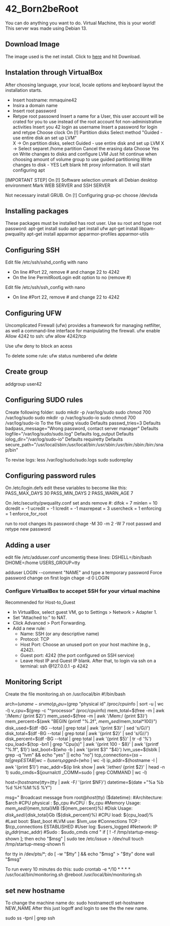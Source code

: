 # 42_Born2beRoot
You can do anything you want to do. Virtual Machine, this is your world!
This server was made using Debian 13.

## Download Image
The image used is the net install. Click to [here](https://www.debian.org/) and hit Download.

## Instalation through VirtualBox
After choosing language, your local, locale options and keyboard layout the installation starts.
- Insert hostname: mmaquine42
- Insira a domain name
- Insert root password
- Retype root passowrd
Insert a name for a User, this user account will be crated for you to use instead of the root account fot non-administrative activities
Insert you 42 login as username
Insert a password for login and retype
Choose clock
On [!] Partition disks
Select method "Guided - use entire disk an set up LVM"  
X -> On partition disks, select Guided - use entire disk and set up LVM
X -> Select separet /home partition
Cancel the erasing data
Choose Yes on Write changes to disks and configure LVM
Just hit continue when choosing amount of volume group to use guided partitioning
Write changes to disk - YES
Left blank htt proxy information. It will start configuring apt

[IMPORTANT STEP]
On [!] Software selection unmark all Debian desktop environment
Mark WEB SERVER and SSH SERVER

Not necessary install GRUB. On [!] Configuring grup-pc choose /dev/sda

## Installing packages
These packages must be installed has root user. Use su root and type root password:
apt-get install sudo
apt-get install ufw
apt-get install libpam-pwquality
apt-get install apparmor apparmor-profiles apparmor-utils

## Configuring SSH
Edit file /etc/ssh/sshd_config with nano
- On line #Port 22, remove # and change 22 to 4242
- On the line PermitRootLogin edit option to no (remove #)

Edit file /etc/ssh/ssh_config with nano
- On line #Port 22, remove # and change 22 to 4242

## Configuring UFW
Uncomplicated Firewall (ufw) provides a framework for managing netfilter, as well a command-line interface for manipulating the firewall.
ufw enable
Allow 4242 to ssh:
ufw allow 4242/tcp

Use ufw deny <port> to block an acess

To delete some rule:
ufw status numbered
ufw delete <number>

## Create group
addgroup user42

## Configuring SUDO rules
Create following folder:
sudo mkdir -p /var/log/sudo
sudo chmod 700 /var/log/sudo
sudo mkdir -p /var/log/sudo-io
sudo chmod 700 /var/log/sudo-io
To the file using visudo
Defaults	passwd_tries=3
Defaults	badpass_message="Wrong password, contact server manager"
Defaults	logfile="/var/log/sudo/sudo.log"
Defaults	log_output
Defaults	iolog_dir="/var/log/sudo-io"
Defaults	requiretty
Defaults	secure_path="/usr/local/sbin:/usr/local/bin:/usr/sbin:/usr/bin:/sbin:/bin:/snap/bin"

To revise logs:
less /var/log/sudo/sudo.logs
sudo sudoreplay <ID>
## Configuring password rules
On /etc/login.defs edit these variables to become like this:
PASS_MAX_DAYS	30
PASS_MIN_DAYS	2
PASS_WARN_AGE	7

On /etc/security/pwquality.conf set ands remove #:
difok = 7
minlen = 10
dcredit = -1
ucredit = -1
lcredit = -1
maxrepeat = 3
usercheck = 1
enforcing = 1
enforce_for_root

run to root changes its password
chage -M 30 -m 2 -W 7 root
passwd
and retype new password

## Adding a user
edit file /etc/adduser.conf uncomentig these lines:
DSHELL=/bin/bash
DHOME=/home
USERS_GROUP=tty

adduser LOGIN --comment "NAME"
and type a temporary password
Force password change on first login
chage -d 0 LOGIN

### Configure VirtualBox to accepet SSH for your virtual machine
Recommended for Host-to_Guest
- In VirtualBox, select guest VM, go to Settings > Network > Adapter 1.
- Set "Attached to:" to NAT.
- Click Advanced > Port Forwarding.
- Add a new rule:
	- Name: SSH (or any descriptive name)
	- Protocol: TCP
	- Host Port: Choose an unused port on your host machine (e.g., 4242).
	- Guest port: 4242 (the port configured on SSH service)
	- Leave Host IP and Guest IP blank.
After that, to login via ssh on a terminal:
ssh <user>@127.0.0.1 -p 4242

## Monitoring Script
Create the file monitoring.sh on /usr/local/bin
#!/bin/bash

arch=$(uname -srvmo)
p_cpu=$(grep "physical id" /proc/cpuinfo | sort -u | wc -l)
v_cpu=$(grep -c "^processor" /proc/cpuinfo)
mem_total=$(free -m | awk '/Mem:/ {print $2}')
mem_used=$(free -m | awk '/Mem:/ {print $3}')
mem_percent=$(awk "BEGIN {printf \"%.2f\", $mem_used/$mem_total*100}")
disk_used=$(df -BG --total | grep total | awk '{print $3}' | sed 's/G//')
disk_total=$(df -BG --total | grep total | awk '{print $2}' | sed 's/G//')
disk_percent=$(df -BG --total | grep total | awk '{print $5}' | tr -d '%')
cpu_load=$(top -bn1 | grep "Cpu(s)" | awk '{print 100 - $8}' | awk '{printf "%.1f", $1}')
last_boot=$(who -b | awk '{print $3" "$4}')
lvm_use=$(lsblk | grep -q "lvm" && echo "yes" || echo "no")
tcp_connections=$(ss -ta | grep ESTAB | wc -l)
users_logged=$(who | wc -l)
ip_addr=$(hostname -I | awk '{print $1}')
mac_addr=$(ip link show | awk '/ether/ {print $2}' | head -n 1)
sudo_cmds=$(journalctl _COMM=sudo | grep COMMAND | wc -l)

host=$(hostname)
tty=$(tty | awk -F/ '{print $NF}')
datetime=$(date +"%a %b %d %H:%M:%S %Y")

msg="
Broadcast message from root@$host ($tty) ($datetime):
	#Architecture: $arch
	#CPU physical : $p_cpu
	#vCPU : $v_cpu
	#Memory Usage: $mem_used/${mem_total}MB (${mem_percent}%)
	#Disk Usage: ${disk_used}/${disk_total}Gb (${disk_percent}%)
	#CPU load: ${cpu_load}%
	#Last boot: $last_boot
	#LVM use: $lvm_use
	#Connections TCP : $tcp_connections ESTABLISHED
	#User log: $users_logged
	#Network: IP $ip_addr ($mac_addr)
	#Sudo : $sudo_cmds cmd
"
if [ ! -f /tmp/startup-mesg-shown ]; then
	echo "$msg" | sudo tee  /etc/issue > /dev/null
        touch /tmp/startup-mesg-shown
fi

for	tty in /dev/pts/*; do
	[ -w "$tty" ] && echo "$msg" > "$tty"
done
wall "$msg"

To run every 10 minutes do this:
sudo crontab -e
*/10 * * * *	/usr/local/bin/monitoring.sh
@reboot			/usr/local/bin/monitoring.sh

## set new hostname
To change the machine name do:
sudo hostnamectl set-hostname NEW_NAME
After this just logoff and login to see the the new name.

sudo ss -tpnl | grep ssh
